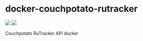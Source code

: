 # docker-couchpotato-rutracker
[![](https://images.microbadger.com/badges/image/vladshub/docker-leugenea-cp-ru-server.svg)](https://microbadger.com/images/vladshub/docker-leugenea-cp-ru-server "Get your own image badge on microbadger.com")
[![](https://images.microbadger.com/badges/version/vladshub/docker-leugenea-cp-ru-server.svg)](https://microbadger.com/images/vladshub/docker-leugenea-cp-ru-server "Get your own version badge on microbadger.com")

Couchpotato RuTracker API docker 

